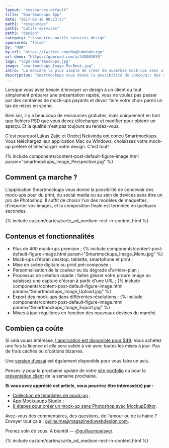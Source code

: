 ```yaml
---
layout: "ressources-default"
title: "Smartmockups App"
date: "2017-02-16 00:23:57"
path1: "ressources"
path2: "outils-services"
path3: "design"
category: "ressources-outils-services-design"
sponsored: "false"
by: "MDW"
by-url: "https://twitter.com/MagDuWebdesign"
url-demo: "https://gumroad.com/a/448083059"
logo: "logo-smartmockups.jpg"
image: "smartmockups_Image_MacBook.jpg"
intro: "La manière la plus simple de créer de superbes mock-ups sans utiliser Photoshop."
description: "Smartmockups vous donne la possibilité de concevoir des mock-ups pour du print, du social media ou au sein de devices sans être un pro de Photoshop"
---
```


Lorsque vous avez besoin d'envoyer un design à un client ou tout simplement préparer une présentation rapide, vous ne voulez pas passer par des centaines de mock-ups payants et devoir faire votre choix parmi un tas de mises en scène.

Bien sûr, il y a beaucoup de ressources gratuites, mais uniquement en tant que fichiers PSD que vous devez télécharger et modifier pour obtenir un aperçu. Et la qualité n'est pas toujours au rendez-vous.

C'est pourquoi [Lukas Zajic](https://twitter.com/iamlukaszajic) et [Ondrej Nekvinda](https://twitter.com/onekvinda) ont conçu Smartmockups. Vous téléchargez leur application Mac ou Windows, choisissez votre mock-up préféré et téléchargez votre design. C'est tout!

{% include components/content-post-default-figure-image.html param="smartmockups_Image_Perspective.jpg" %}

## Comment ça marche ?

L'application Smartmockups vous donne la possibilité de concevoir des mock-ups pour du print, du social media ou au sein de devices sans être un pro de Photoshop. Il suffit de choisir l'un des modèles de maquettes, d'importer vos images, et la composition finale est terminée en quelques secondes.

{% include custom/cartes/carte_ad_medium-rect-in-content.html %}

## Contenus et fonctionnalités
* Plus de 400 mock-ups premium ;
{% include components/content-post-default-figure-image.html param="Smartmockups_Image_Menu.jpg" %}
* Mock-ups d'écran desktop, tablette, smartphone et print ;
* Mise en scène digitale ou print pré-composée ;
* Personnalisation de la couleur ou du dégradé d'arrière-plan ;
* Processus de création rapide : faites glisser votre propre image ou saisissez une capture d'écran à partir d'une URL ;
{% include components/content-post-default-figure-image.html param="Smartmockups_Image_Upload.jpg" %}
* Export des mock-ups dans différentes résolutions ;
{% include components/content-post-default-figure-image.html param="Smartmockups_Image_Export.jpg" %}
* Mises à jour régulières en fonction des nouveaux devices du marché.

## Combien ça coûte

Si cela vouss intéresse, [l'application est disponible pour $49](https://gumroad.com/a/448083059). Vous achetez une fois la licence et elle sera valide à vie avec toutes les mises à jour. Pas de frais cachés ou d'options bizarres.

Une [version d'essai](https://gumroad.com/a/448083059) est également disponible pour vous faire un avis.

Penses-y pour la prochaine update de votre [site portfolio](http://www.magazineduwebdesign.com/collection/56-approches-cr-atives-de-portfolios-s-lection-automne-2016/) ou pour la [présentation client](http://www.magazineduwebdesign.com/conseils/guides/slidepro-presentation-powerpoint-unique/) de la semaine prochaine.

 **Si vous avez apprécié cet article, vous pourriez être intéressé(e) par :**

-  [Collection de templates de mock-up](http://www.magazineduwebdesign.com/ressources/mockups/) ;
-  [App Mockuuups Studio](http://www.magazineduwebdesign.com/ressources/outils-services/design/mockuuups-studio-appli-gratuite-de-creation-de-mock-up-pour-macos-et-windows/) ;
-  [8 étapes pour créer un mock-up sans Photoshop avec MockupEditor](http://www.magazineduwebdesign.com/conseils/guides/8-etapes-pour-creer-un-mockup-sans-photoshop/).

Avez-vous des commentaires, des questions, de l'amour ou de la haine ? Envoyer tout ça à : guillaume@magazineduwebdesign.com.

Prenez soin de vous. A bientôt — [@guillaumpalayer](https://twitter.com/guillaumpalayer).

{% include custom/cartes/carte_ad_medium-rect-in-content.html %}
